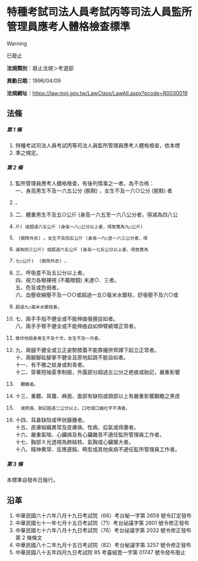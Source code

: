 # 特種考試司法人員考試丙等司法人員監所管理員應考人體格檢查標準


> [!WARNING]
> 已廢止


**法規類別**：廢止法規＞考選部

**異動日期**：1996/04/09  

**法規網址**：https://law.moj.gov.tw/LawClass/LawAll.aspx?pcode=R0030019



## 法條
##### 第 1 條
1. 特種考試司法人員考試丙等司法人員監所管理員應考人體格檢查，依本標
1. 準之規定。

##### 第 2 條
1. 監所管理員應考人體格檢查，有後列情事之一者，為不合格：  
一、身高男生不及一六五公分 (脫鞋) ，女生不及一六○公分 (脫鞋) 者
1.     。
1. 二、體重男生不及五○公斤 (身高一六五至一六八公分者，得減為四八公
1.     斤) 或超過八五公斤 (身高一八○公分以上者，得放寬為九○公斤)
1.      (脫除外衣) 。女生不及四五公斤 (身高一六○至一六三公分者，得
1.     減為四三公斤) 或超過六五公斤 (身高一七五公分以上者，得放寬為
1.     七○公斤)  (脫除外衣) 。
1. 三、呼吸差不及五公分以上者。  
四、視力各眼裸視 (不戴眼鏡) 未達○．三者。  
五、色盲或色弱者。  
六、血壓收縮壓不及一○○或超過一五○毫米水銀柱，舒張壓不及六○或
1.     超過九○毫米水銀柱者。
1. 七、兩手手指不健全或不能伸曲張握自如者。  
八、兩手手臂不健全或不能伸曲自如伸臂繞環正常者。
1.     做伏地挺身男生不及十次，女生不及一次者。
1. 九、兩腿不健全或立正姿勢膝蓋不能靠攏併齊蹲下起立正常者。  
十、兩腳腳趾腳掌不健全且原地起跳不能自如者。  
十一、有不雅之紋身或刺青者。  
十二、穿著短袖夏季制服，外露部分超過五公分之疤痕或胎記，嚴重影響
1.       觀瞻者。
1. 十三、重聽、耳聾、麻面、面部有缺陷或頸部以上有嚴重影響觀瞻之黑痣
1.       或疤痕、胎記超過二公分以上、口吃或口齒吐字不清者。
1. 十四、耳鼻缺陷或甲狀腺腫者。  
十五、皮膚組織異常及皮膚病、性病、疝氣或痔廔者。  
十六、嚴重氣喘、心臟病及有心臟雜音不適任監所管理員工作者。  
十七、胸部Ｘ光透視為肺結核、氣胸或心臟擴大者。  
十八、精神異常、反應遲鈍、畸型或其他疾病不適任監所管理員工作者。

##### 第 3 條
本標準自發布日施行。

## 沿革
1. 中華民國六十六年八月十九日考試院（66）考台秘一字第 2659 號令訂定發布
1. 中華民國七十一年七月十五日考試院（71）考台祕議字第 2601 號令修正發布
1. 中華民國七十六年八月十九日考試院（76）考台祕議字第 2032 號令修正發布第 2  條條文
1. 中華民國八十二年九月十五日考試院（82）考台秘議字第 3257 號令修正發布
1. 中華民國八十五年四月九日考試院 85 考臺組壹一字第 01747  號令發布廢止
